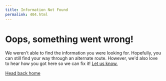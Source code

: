```yaml
---
title: Information Not Found
permalink: 404.html
---
```


# Oops, something went wrong!

<p class="lead">
    We weren't able to find the information you were looking for. Hopefully, you can
    still find your way through an alternate route. However, we'd also love to hear
    how you got here so we can fix it!
    <a href="https://github.com/TheMisinformationGame/MisinformationGame/issues/new">
        Let us know.
    </a>
</p>

<div class="call-to-action-container">
    <a href="{{ site.baseurl }}/" class="call-to-action-button">
        Head back home
    </a>
</div>
